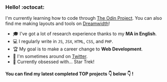 ### Hello! :octocat:

I'm currently learning how to code through [The Odin Project](https://www.theodinproject.com/). You can also find me making layouts and tools on [Dreamwidth](https://killthecake.dreamwidth.org/)!

- :mortar_board: I've got a lot of research experience thanks to my **MA in English**.
- :computer: I regularly write in `JS`, `JSX`, `HTML`, `CSS`, and `PHP`.
- :trophy: My goal is to make a career change to **Web Development**.
- :speech_balloon: I'm sometimes around on [Twitter](https://twitter.com/sav_swiley).
- 🖖 Currently obsessed with... Star Trek!

#### You can find my latest completed TOP projects :point_down: below :point_down: !
